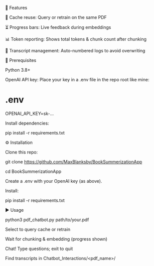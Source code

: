 🚀 Features

🔄 Cache reuse: Query or retrain on the same PDF

⏳ Progress bars: Live feedback during embeddings

📊 Token reporting: Shows total tokens & chunk count after chunking

📝 Transcript management: Auto-numbered logs to avoid overwriting

🔑 Prerequisites

Python 3.8+

OpenAI API key: Place your key in a .env file in the repo root like mine:

# .env
OPENAI_API_KEY=sk-...

Install dependencies:

pip install -r requirements.txt

⚙️ Installation

Clone this repo:

git clone https://github.com/MaxBlanksby/BookSummerizationApp

cd BookSummerizationApp

Create a .env with your OpenAI key (as above).

Install:

pip install -r requirements.txt

▶️ Usage

python3 pdf_chatbot.py path/to/your.pdf

Select to query cache or retrain

Wait for chunking & embedding (progress shown)

Chat! Type questions; exit to quit

Find transcripts in Chatbot_Interactions/<pdf_name>/

